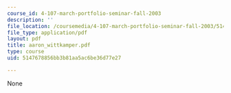 ```yaml
---
course_id: 4-107-march-portfolio-seminar-fall-2003
description: ''
file_location: /coursemedia/4-107-march-portfolio-seminar-fall-2003/5147678856bb3b81aa5ac6be36d77e27_aaron_wittkamper.pdf
file_type: application/pdf
layout: pdf
title: aaron_wittkamper.pdf
type: course
uid: 5147678856bb3b81aa5ac6be36d77e27

---
```

None